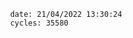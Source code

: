 

                date: 21/04/2022 13:30:24
                cycles: 35580

                         